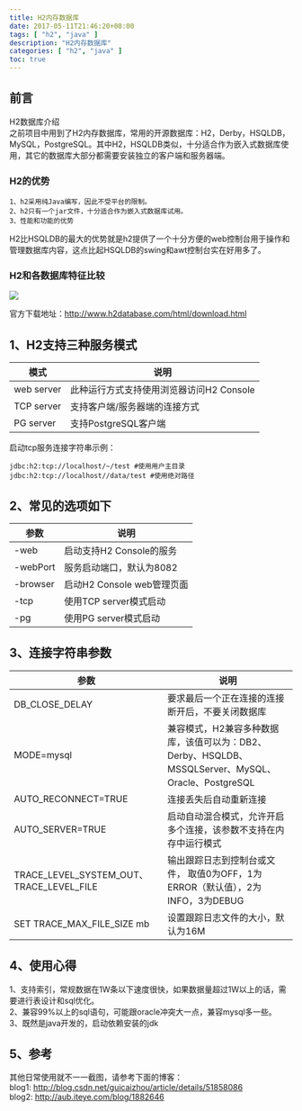 ```yaml
---
title: H2内存数据库
date: 2017-05-11T21:46:20+08:00
tags: [ "h2", "java" ] 
description: "H2内存数据库"
categories: [ "h2", "java" ]
toc: true
---
```


## 前言
H2数据库介绍  
之前项目中用到了H2内存数据库，常用的开源数据库：H2，Derby，HSQLDB，MySQL，PostgreSQL。其中H2，HSQLDB类似，十分适合作为嵌入式数据库使用，其它的数据库大部分都需要安装独立的客户端和服务器端。
### H2的优势
```properties
1、h2采用纯Java编写，因此不受平台的限制。
2、h2只有一个jar文件，十分适合作为嵌入式数据库试用。
3、性能和功能的优势
```
H2比HSQLDB的最大的优势就是h2提供了一个十分方便的web控制台用于操作和管理数据库内容，这点比起HSQLDB的swing和awt控制台实在好用多了。
### H2和各数据库特征比较
![](/posts/h2/h2.jpg)

官方下载地址：<http://www.h2database.com/html/download.html>

## 1、H2支持三种服务模式
模式|说明
-|-
web server|此种运行方式支持使用浏览器访问H2 Console  
TCP server|支持客户端/服务器端的连接方式  
PG server|支持PostgreSQL客户端

启动tcp服务连接字符串示例：
```properties
jdbc:h2:tcp://localhost/~/test #使用用户主目录
jdbc:h2:tcp://localhost//data/test #使用绝对路径
```

## 2、常见的选项如下
参数|说明
-|-
-web|启动支持H2 Console的服务
-webPort <port>|服务启动端口，默认为8082
-browser|启动H2 Console web管理页面
-tcp|使用TCP server模式启动
-pg|使用PG server模式启动

## 3、连接字符串参数
参数|说明
-|-
DB_CLOSE_DELAY|要求最后一个正在连接的连接断开后，不要关闭数据库  
MODE=mysql|兼容模式，H2兼容多种数据库，该值可以为：DB2、Derby、HSQLDB、MSSQLServer、MySQL、Oracle、PostgreSQL  
AUTO_RECONNECT=TRUE|连接丢失后自动重新连接  
AUTO_SERVER=TRUE|启动自动混合模式，允许开启多个连接，该参数不支持在内存中运行模式  
TRACE_LEVEL_SYSTEM_OUT、TRACE_LEVEL_FILE|输出跟踪日志到控制台或文件， 取值0为OFF，1为ERROR（默认值），2为INFO，3为DEBUG  
SET TRACE_MAX_FILE_SIZE mb|设置跟踪日志文件的大小，默认为16M

## 4、使用心得
1、支持索引，常规数据在1W条以下速度很快，如果数据量超过1W以上的话，需要进行表设计和sql优化。  
2、兼容99%以上的sql语句，可能跟oracle冲突大一点，兼容mysql多一些。  
3、既然是java开发的，启动依赖安装的jdk

## 5、参考
其他日常使用就不一一截图，请参考下面的博客：  
blog1: <http://blog.csdn.net/guicaizhou/article/details/51858086>  
blog2: <http://aub.iteye.com/blog/1882646>